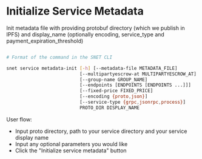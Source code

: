 # Initialize Service Metadata

Init metadata file with providing protobuf directory (which we publish in IPFS) and display\_name (optionally encoding, service\_type and payment\_expiration\_threshold)

<figure><img src="../../../../../../public/assets/images/products/TUI/Screenshot 2024-08-17 at 5.58.32 PM.png" alt=""><figcaption></figcaption></figure>

```bash
# Format of the command in the SNET CLI

snet service metadata-init [-h] [--metadata-file METADATA_FILE]
                           [--multipartyescrow-at MULTIPARTYESCROW_AT]
                           [--group-name GROUP_NAME]
                           [--endpoints [ENDPOINTS [ENDPOINTS ...]]]
                           [--fixed-price FIXED_PRICE]
                           [--encoding {proto,json}]
                           [--service-type {grpc,jsonrpc,process}]
                           PROTO_DIR DISPLAY_NAME
```

User flow:

* Input proto directory, path to your service directory and your service display name
* Input any optional parameters you would like
* Click the "Initialize service metadata" button

